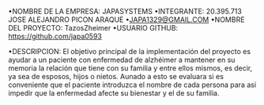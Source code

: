 •NOMBRE DE LA EMPRESA: JAPASYSTEMS
•INTEGRANTE: 20.395.713 JOSE ALEJANDRO PICON ARAQUE
•JAPA1329@GMAIL.COM
•NOMBRE DEL PROYECTO: TazosZheimer
•USUARIO GITHUB: https://github.com/japa0593

•DESCRIPCION: El objetivo principal de la implementación del proyecto es ayudar a un paciente con enfermedad de alzhéimer a mantener en su memoria la relación que tiene con su familia y entre ellos mismos, es decir, ya sea de esposos, hijos o nietos. Aunado a esto se evaluara si es conveniente que el paciente introduzca el nombre de cada persona para asi impedir que la enfermedad afecte su bienestar y el de su familia.
